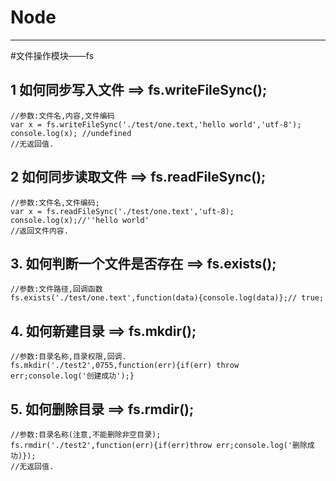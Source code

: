 # Node
----

#文件操作模块——fs


##  1   如何同步写入文件  ==> fs.writeFileSync();
    //参数:文件名,内容,文件编码
    var x = fs.writeFileSync('./test/one.text,'hello world','utf-8');
    console.log(x); //undefined
    //无返回值.
##  2   如何同步读取文件  ==> fs.readFileSync();
    //参数:文件名,文件编码;
    var x = fs.readFileSync('./test/one.text','uft-8);
    console.log(x);//''hello world'
    //返回文件内容.
##  3.  如何判断一个文件是否存在  ==> fs.exists();
    //参数:文件路径,回调函数
    fs.exists('./test/one.text',function(data){console.log(data)};// true;
##  4.  如何新建目录  ==> fs.mkdir();
    //参数:目录名称,目录权限,回调.
    fs.mkdir('./test2',0755,function(err){if(err) throw err;console.log('创建成功');}
##  5.  如何删除目录  ==> fs.rmdir();
    //参数:目录名称(注意,不能删除非空目录);
    fs.rmdir('./test2',function(err){if(err)throw err;console.log('删除成功)});
    //无返回值.
    
    
    
    






    




